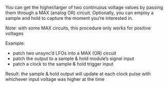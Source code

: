 You can get the higher/larger of two continuous voltage values by passing them through a MAX (analog OR) circuit. Optionally, you can employ a sample and hold to capture the moment you’re interested in.

Note: with some MAX circuits, this procedure only works for positive voltages

Example:

- patch two unsync’d LFOs into a MAX (OR) circuit
- patch the output to a sample & hold module’s signal input
- patch a clock to the sample & hold trigger input

Result: the sample & hold output will update at each clock pulse with whichever input voltage was higher at the time
